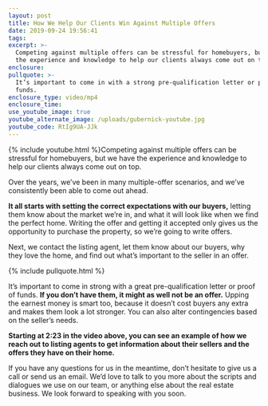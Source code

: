 ```yaml
---
layout: post
title: How We Help Our Clients Win Against Multiple Offers
date: 2019-09-24 19:56:41
tags:
excerpt: >-
  Competing against multiple offers can be stressful for homebuyers, but we have
  the experience and knowledge to help our clients always come out on top.
enclosure:
pullquote: >-
  It’s important to come in with a strong pre-qualification letter or proof of
  funds.
enclosure_type: video/mp4
enclosure_time:
use_youtube_image: true
youtube_alternate_image: /uploads/gubernick-youtube.jpg
youtube_code: RtIg9UA-JJk
---
```


{% include youtube.html %}Competing against multiple offers can be stressful for homebuyers, but we have the experience and knowledge to help our clients always come out on top.&nbsp;

Over the years, we’ve been in many multiple-offer scenarios, and we’ve consistently been able to come out ahead.

**It all starts with setting the correct expectations with our buyers,** letting them know about the market we’re in, and what it will look like when we find the perfect home. Writing the offer and getting it accepted only gives us the opportunity to purchase the property, so we’re going to write offers.

Next, we contact the listing agent, let them know about our buyers, why they love the home, and find out what’s important to the seller in an offer.

{% include pullquote.html %}

It’s important to come in strong with a great pre-qualification letter or proof of funds. **If you don’t have them, it might as well not be an offer.** Upping the earnest money is smart too, because it doesn’t cost buyers any extra and makes them look a lot stronger. You can also alter contingencies based on the seller’s needs.&nbsp;

**Starting at 2:23 in the video above, you can see an example of how we reach out to listing agents to get information about their sellers and the offers they have on their home.**

If you have any questions for us in the meantime, don’t hesitate to give us a call or send us an email. We’d love to talk to you more about the scripts and dialogues we use on our team, or anything else about the real estate business. We look forward to speaking with you soon.